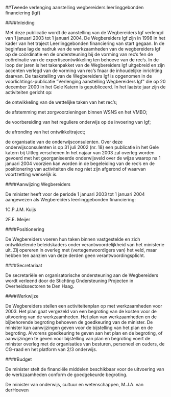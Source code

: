 <meta http-equiv='Content-Type' content='text/html; charset=utf-8' />

##Tweede verlenging aanstelling wegbereiders leerlinggebonden financiering (lgf)

####Inleiding

Met deze publicatie wordt de aanstelling van de Wegbereiders lgf verlengd van 1 januari 2003 tot 1 januari 2004. De Wegbereiders lgf zijn in 1998 in het kader van het traject Leerlinggebonden financiering van start gegaan. In de beginfase lag de nadruk van de werkzaamheden van de wegbereiders lgf op de coördinatie en de ondersteuning bij de vorming van rec’s fen de coördinatie van de expertiseontwikkeling ten behoeve van de rec’s. In de loop der jaren is het takenpakket van de Wegbereiders lgf uitgebreid en zijn accenten verlegd van de vorming van rec’s fnaar de inhoudelijke inrichting daarvan. De taakstelling van de Wegbereiders lgf is opgenomen in de voorlichtings-publicatie ”Verlenging aanstelling Wegbereiders lgf” die op 20 december 2000 in het Gele Katern is gepubliceerd. In het laatste jaar zijn de activiteiten gericht op:

de ontwikkeling van de wettelijke taken van het rec’s;

de afstemming met zorgvoorzieningen binnen WSNS en het VMBO;

de voorbereiding van het reguliere onderwijs op de invoering van lgf;

de afronding van het ontwikkeltraject;

de organisatie van de onderwijsconsulenten. Over deze onderwijsconsulenten is op 31 juli 2002 (nr. 18) een publicatie in het Gele katern bij Uitleg verschenen.In het najaar van 2003 zal overleg worden gevoerd met het georganiseerde onderwijsveld over de wijze waarop na 1 januari 2004 voorzien kan worden in de begeleiding van de rec’s en de positionering van activiteiten die nog niet zijn afgerond of waarvan voortzetting wenselijk is.

####Aanwijzing Wegbereiders

De minister heeft voor de periode 1 januari 2003 tot 1 januari 2004 aangewezen als Wegbereiders leerlinggebonden financiering:

1C.P.J.M. Kuijs

2F.E. Meijer

####Positionering

De Wegbereiders voeren hun taken binnen vastgestelde en zich ontwikkelende beleidskaders onder verantwoordelijkheid van het ministerie uit. Zij opereren in overleg met (vertegenwoordigers van) het veld, maar hebben ten aanzien van deze derden geen verantwoordingsplicht.

####Secretariaat

De secretariële en organisatorische ondersteuning aan de Wegbereiders wordt verleend door de Stichting Ondersteuning Projecten in Overheidssectoren te Den Haag.

####Werkwijze

De Wegbereiders stellen een activiteitenplan op met werkzaamheden voor 2003. Het plan gaat vergezeld van een begroting van de kosten voor de uitvoering van de werkzaamheden. Het plan van werkzaamheden en de bijbehorende begroting behoeven de goedkeuring van de minister. De minister kan aanwijzingen geven voor de bijstelling van het plan en de begroting. Alvorens goedkeuring te geven aan het plan en de begroting, of aanwijzingen te geven voor bijstelling van plan en begroting voert de minister overleg met de organisaties van besturen, personeel en ouders, de CG-raad en het platform van 2/3 onderwijs.

####Budget

De minister stelt de financiële middelen beschikbaar voor de uitvoering van de werkzaamheden conform de goedgekeurde begroting.

De 
minister van onderwijs, cultuur en wetenschappen, 
M.J.A. van derHoeven
